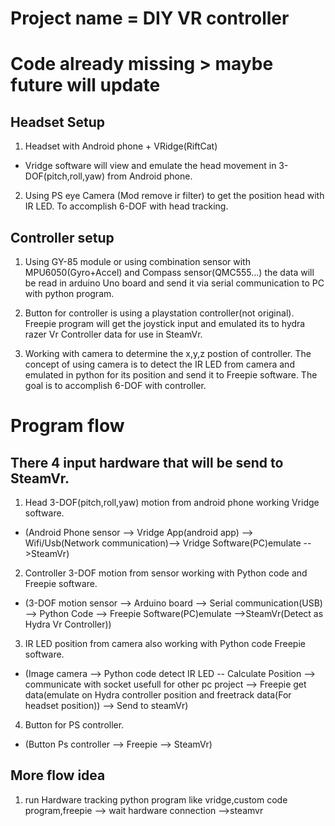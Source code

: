 # Project name = DIY VR controller

# Code already missing > maybe future will update

## Headset Setup

1. Headset with Android phone + VRidge(RiftCat)
- Vridge software will view and emulate the head movement in 3-DOF(pitch,roll,yaw) from Android phone.

2. Using PS eye Camera (Mod remove ir filter) to get the position head with IR LED. To accomplish 6-DOF with head tracking.

## Controller setup

1. Using GY-85 module or using combination sensor with MPU6050(Gyro+Accel) and Compass sensor(QMC555...)
the data will be read in arduino Uno board and send it via serial communication to PC with python program.

2. Button for controller is using a playstation controller(not original).
Freepie program will get the joystick input and emulated its to hydra razer Vr Controller data for use in SteamVr.

3. Working with camera to determine the x,y,z postion of controller. The concept of using camera is to detect the
IR LED from camera and emulated in python for its position and send it to Freepie software. The goal is to accomplish 6-DOF
with controller.

# Program flow

## There 4 input hardware that will be send to SteamVr.

1. Head 3-DOF(pitch,roll,yaw) motion from android phone working Vridge software.

- (Android Phone sensor --> Vridge App(android app) --> Wifi/Usb(Network communication)--> Vridge Software(PC)emulate -->SteamVr)

2. Controller 3-DOF motion from sensor working with Python code and Freepie software.

- (3-DOF motion sensor --> Arduino board --> Serial communication(USB) --> Python Code --> Freepie Software(PC)emulate -->SteamVr(Detect as Hydra Vr Controller))

3. IR LED position from camera also working with Python code Freepie software.

- (Image camera --> Python code detect IR LED -- Calculate Position --> communicate with socket usefull for other pc project --> Freepie get data(emulate on Hydra controller position and freetrack data(For headset position)) --> Send to steamVr)

4. Button for PS controller.

- (Button Ps controller --> Freepie --> SteamVr)

## More flow idea

1. run Hardware tracking python program like vridge,custom code program,freepie --> wait hardware connection -->steamvr
